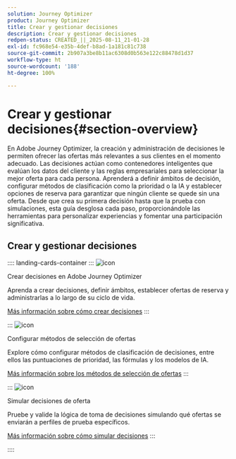 ```yaml
---
solution: Journey Optimizer
product: Journey Optimizer
title: Crear y gestionar decisiones
description: Crear y gestionar decisiones
redpen-status: CREATED_||_2025-08-11_21-01-28
exl-id: fc968e54-e35b-4def-b8ad-1a181c81c738
source-git-commit: 2b907a3be8b11ac6308d0b563e122c88478d1d37
workflow-type: ht
source-wordcount: '188'
ht-degree: 100%

---
```


# Crear y gestionar decisiones{#section-overview}

En Adobe Journey Optimizer, la creación y administración de decisiones le permiten ofrecer las ofertas más relevantes a sus clientes en el momento adecuado. Las decisiones actúan como contenedores inteligentes que evalúan los datos del cliente y las reglas empresariales para seleccionar la mejor oferta para cada persona. Aprenderá a definir ámbitos de decisión, configurar métodos de clasificación como la prioridad o la IA y establecer opciones de reserva para garantizar que ningún cliente se quede sin una oferta. Desde que crea su primera decisión hasta que la prueba con simulaciones, esta guía desglosa cada paso, proporcionándole las herramientas para personalizar experiencias y fomentar una participación significativa.

## Crear y gestionar decisiones

:::: landing-cards-container
:::
![icon](https://cdn.experienceleague.adobe.com/icons/circle-play.svg?lang=es)

Crear decisiones en Adobe Journey Optimizer

Aprenda a crear decisiones, definir ámbitos, establecer ofertas de reserva y administrarlas a lo largo de su ciclo de vida.

[Más información sobre cómo crear decisiones](../using/offers/offer-activities/create-offer-activities.md)
:::

:::
![icon](https://cdn.experienceleague.adobe.com/icons/gear.svg?lang=es)

Configurar métodos de selección de ofertas

Explore cómo configurar métodos de clasificación de decisiones, entre ellos las puntuaciones de prioridad, las fórmulas y los modelos de IA.

[Más información sobre los métodos de selección de ofertas](../using/offers/offer-activities/configure-offer-selection.md)
:::

:::
![icon](https://cdn.experienceleague.adobe.com/icons/code-branch.svg?lang=es)

Simular decisiones de oferta

Pruebe y valide la lógica de toma de decisiones simulando qué ofertas se enviarán a perfiles de prueba específicos.

[Más información sobre cómo simular decisiones](../using/offers/offer-activities/simulation.md)
:::

::::
